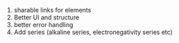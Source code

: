 1. sharable links for elements
2. Better UI and structure
3. better error handling
4. Add series (alkaline series, electronegativity series etc)